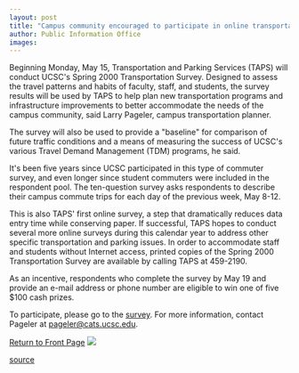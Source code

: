 ```yaml
---
layout: post
title: "Campus community encouraged to participate in online transportation survey"
author: Public Information Office
images:
---
```


Beginning Monday, May 15, Transportation and Parking Services (TAPS) will conduct UCSC's Spring 2000 Transportation Survey. Designed to assess the travel patterns and habits of faculty, staff, and students, the survey results will be used by TAPS to help plan new transportation programs and infrastructure improvements to better accommodate the needs of the campus community, said Larry Pageler, campus transportation planner.

The survey will also be used to provide a "baseline" for comparison of future traffic conditions and a means of measuring the success of UCSC's various Travel Demand Management (TDM) programs, he said.  
  
It's been five years since UCSC participated in this type of commuter survey, and even longer since student commuters were included in the respondent pool. The ten-question survey asks respondents to describe their campus commute trips for each day of the previous week, May 8-12.  
  
This is also TAPS' first online survey, a step that dramatically reduces data entry time while conserving paper. If successful, TAPS hopes to conduct several more online surveys during this calendar year to address other specific transportation and parking issues. In order to accommodate staff and students without Internet access, printed copies of the Spring 2000 Transportation Survey are available by calling TAPS at 459-2190.  
  
As an incentive, respondents who complete the survey by May 19 and provide an e-mail address or phone number are eligible to win one of five $100 cash prizes.  
  
To participate, please go to the [survey][1]. For more information, contact Pageler at [pageler@cats.ucsc.edu][2].

  
[Return to Front Page][3] ![ ][4]

[1]: http://128.114.172.35/websurvey
[2]: mailto:pageler@cats.ucsc.edu
[3]: ../../index.html
[4]: ../../images/trans.gif

[source](http://www1.ucsc.edu/currents/99-00/05-15/taps_survey.html "Permalink to taps_survey")
